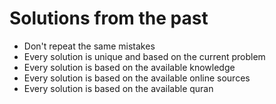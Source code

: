 # Solutions from the past
- Don't repeat the same mistakes
- Every solution is unique and based on the current problem
- Every solution is based on the available knowledge
- Every solution is based on the available online sources
- Every solution is based on the available quran